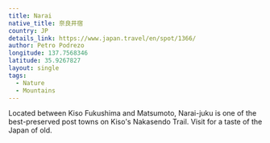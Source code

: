 ```yaml
---
title: Narai
native_title: 奈良井宿
country: JP
details_link: https://www.japan.travel/en/spot/1366/
author: Petro Podrezo
longitude: 137.7568346
latitude: 35.9267827
layout: single
tags:
  - Nature
  - Mountains
---
```

Located between Kiso Fukushima and Matsumoto, Narai-juku is one of the best-preserved post towns on Kiso's Nakasendo Trail. Visit for a taste of the Japan of old.

